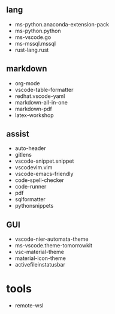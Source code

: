 ## lang
- ms-python.anaconda-extension-pack
- ms-python.python
- ms-vscode.go
- ms-mssql.mssql
- rust-lang.rust

## markdown
- org-mode
- vscode-table-formatter
- redhat.vscode-yaml
- markdown-all-in-one
- markdown-pdf
- latex-workshop

## assist
- auto-header
- gitlens
- vscode-snippet.snippet
- vscodevim.vim
- vscode-emacs-friendly
- code-spell-checker
- code-runner
- pdf
- sqlformatter
- pythonsnippets

## GUI
- vscode-nier-automata-theme
- ms-vscode.theme-tomorrowkit
- vsc-material-theme
- material-icon-theme
- activefileinstatusbar

# tools
- remote-wsl
